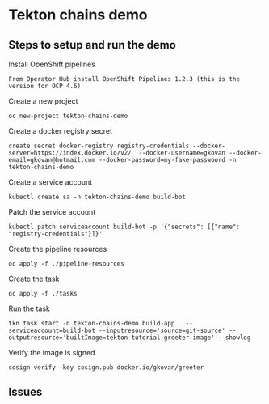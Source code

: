 
# Tekton chains demo


## Steps to setup and run the demo

Install OpenShift pipelines
```
From Operator Hub install OpenShift Pipelines 1.2.3 (this is the version for OCP 4.6)
```

Create a new project
```
oc new-project tekton-chains-demo
```

Create a docker registry secret
```
create secret docker-registry registry-credentials --docker-server=https://index.docker.io/v2/  --docker-username=gkovan --docker-email=gkovan@hotmail.com --docker-password=my-fake-passwoord -n tekton-chains-demo
```

Create a service account
```
kubectl create sa -n tekton-chains-demo build-bot
```

Patch the service account
```
kubectl patch serviceaccount build-bot -p '{"secrets": [{"name": "registry-credentials"}]}'
```

Create the pipeline resources
```
oc apply -f ./pipeline-resources
```

Create the task
```
oc apply -f ./tasks
```

Run the task
```
tkn task start -n tekton-chains-demo build-app   --serviceaccount=build-bot --inputresource='source=git-source' --outputresource='builtImage=tekton-tutorial-greeter-image' --showlog
```

Verify the image is signed
```
cosign verify -key cosign.pub docker.io/gkovan/greeter
```

## Issues
